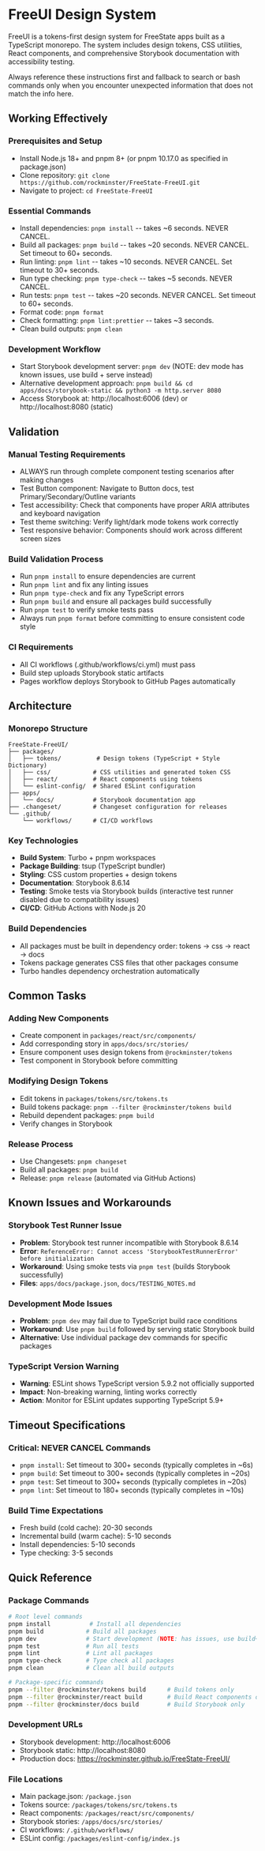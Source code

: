 # FreeUI Design System

FreeUI is a tokens-first design system for FreeState apps built as a TypeScript monorepo. The system includes design tokens, CSS utilities, React components, and comprehensive Storybook documentation with accessibility testing.

Always reference these instructions first and fallback to search or bash commands only when you encounter unexpected information that does not match the info here.

## Working Effectively

### Prerequisites and Setup

- Install Node.js 18+ and pnpm 8+ (or pnpm 10.17.0 as specified in package.json)
- Clone repository: `git clone https://github.com/rockminster/FreeState-FreeUI.git`
- Navigate to project: `cd FreeState-FreeUI`

### Essential Commands

- Install dependencies: `pnpm install` -- takes ~6 seconds. NEVER CANCEL.
- Build all packages: `pnpm build` -- takes ~20 seconds. NEVER CANCEL. Set timeout to 60+ seconds.
- Run linting: `pnpm lint` -- takes ~10 seconds. NEVER CANCEL. Set timeout to 30+ seconds.
- Run type checking: `pnpm type-check` -- takes ~5 seconds. NEVER CANCEL.
- Run tests: `pnpm test` -- takes ~20 seconds. NEVER CANCEL. Set timeout to 60+ seconds.
- Format code: `pnpm format`
- Check formatting: `pnpm lint:prettier` -- takes ~3 seconds.
- Clean build outputs: `pnpm clean`

### Development Workflow

- Start Storybook development server: `pnpm dev` (NOTE: dev mode has known issues, use build + serve instead)
- Alternative development approach: `pnpm build && cd apps/docs/storybook-static && python3 -m http.server 8080`
- Access Storybook at: http://localhost:6006 (dev) or http://localhost:8080 (static)

## Validation

### Manual Testing Requirements

- ALWAYS run through complete component testing scenarios after making changes
- Test Button component: Navigate to Button docs, test Primary/Secondary/Outline variants
- Test accessibility: Check that components have proper ARIA attributes and keyboard navigation
- Test theme switching: Verify light/dark mode tokens work correctly
- Test responsive behavior: Components should work across different screen sizes

### Build Validation Process

- Run `pnpm install` to ensure dependencies are current
- Run `pnpm lint` and fix any linting issues
- Run `pnpm type-check` and fix any TypeScript errors
- Run `pnpm build` and ensure all packages build successfully
- Run `pnpm test` to verify smoke tests pass
- Always run `pnpm format` before committing to ensure consistent code style

### CI Requirements

- All CI workflows (.github/workflows/ci.yml) must pass
- Build step uploads Storybook static artifacts
- Pages workflow deploys Storybook to GitHub Pages automatically

## Architecture

### Monorepo Structure

```
FreeState-FreeUI/
├── packages/
│   ├── tokens/          # Design tokens (TypeScript + Style Dictionary)
│   ├── css/            # CSS utilities and generated token CSS
│   ├── react/          # React components using tokens
│   └── eslint-config/  # Shared ESLint configuration
├── apps/
│   └── docs/           # Storybook documentation app
├── .changeset/         # Changeset configuration for releases
└── .github/
    └── workflows/      # CI/CD workflows
```

### Key Technologies

- **Build System**: Turbo + pnpm workspaces
- **Package Building**: tsup (TypeScript bundler)
- **Styling**: CSS custom properties + design tokens
- **Documentation**: Storybook 8.6.14
- **Testing**: Smoke tests via Storybook builds (interactive test runner disabled due to compatibility issues)
- **CI/CD**: GitHub Actions with Node.js 20

### Build Dependencies

- All packages must be built in dependency order: tokens → css → react → docs
- Tokens package generates CSS files that other packages consume
- Turbo handles dependency orchestration automatically

## Common Tasks

### Adding New Components

- Create component in `packages/react/src/components/`
- Add corresponding story in `apps/docs/src/stories/`
- Ensure component uses design tokens from `@rockminster/tokens`
- Test component in Storybook before committing

### Modifying Design Tokens

- Edit tokens in `packages/tokens/src/tokens.ts`
- Build tokens package: `pnpm --filter @rockminster/tokens build`
- Rebuild dependent packages: `pnpm build`
- Verify changes in Storybook

### Release Process

- Use Changesets: `pnpm changeset`
- Build all packages: `pnpm build`
- Release: `pnpm release` (automated via GitHub Actions)

## Known Issues and Workarounds

### Storybook Test Runner Issue

- **Problem**: Storybook test runner incompatible with Storybook 8.6.14
- **Error**: `ReferenceError: Cannot access 'StorybookTestRunnerError' before initialization`
- **Workaround**: Using smoke tests via `pnpm test` (builds Storybook successfully)
- **Files**: `apps/docs/package.json`, `docs/TESTING_NOTES.md`

### Development Mode Issues

- **Problem**: `pnpm dev` may fail due to TypeScript build race conditions
- **Workaround**: Use `pnpm build` followed by serving static Storybook build
- **Alternative**: Use individual package dev commands for specific packages

### TypeScript Version Warning

- **Warning**: ESLint shows TypeScript version 5.9.2 not officially supported
- **Impact**: Non-breaking warning, linting works correctly
- **Action**: Monitor for ESLint updates supporting TypeScript 5.9+

## Timeout Specifications

### Critical: NEVER CANCEL Commands

- `pnpm install`: Set timeout to 300+ seconds (typically completes in ~6s)
- `pnpm build`: Set timeout to 300+ seconds (typically completes in ~20s)
- `pnpm test`: Set timeout to 300+ seconds (typically completes in ~20s)
- `pnpm lint`: Set timeout to 180+ seconds (typically completes in ~10s)

### Build Time Expectations

- Fresh build (cold cache): 20-30 seconds
- Incremental build (warm cache): 5-10 seconds
- Install dependencies: 5-10 seconds
- Type checking: 3-5 seconds

## Quick Reference

### Package Commands

```bash
# Root level commands
pnpm install           # Install all dependencies
pnpm build            # Build all packages
pnpm dev              # Start development (NOTE: has issues, use build+serve)
pnpm test             # Run all tests
pnpm lint             # Lint all packages
pnpm type-check       # Type check all packages
pnpm clean            # Clean all build outputs

# Package-specific commands
pnpm --filter @rockminster/tokens build      # Build tokens only
pnpm --filter @rockminster/react build       # Build React components only
pnpm --filter @rockminster/docs build        # Build Storybook only
```

### Development URLs

- Storybook development: http://localhost:6006
- Storybook static: http://localhost:8080
- Production docs: https://rockminster.github.io/FreeState-FreeUI/

### File Locations

- Main package.json: `/package.json`
- Tokens source: `/packages/tokens/src/tokens.ts`
- React components: `/packages/react/src/components/`
- Storybook stories: `/apps/docs/src/stories/`
- CI workflows: `/.github/workflows/`
- ESLint config: `/packages/eslint-config/index.js`
